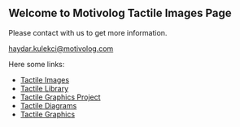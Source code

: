 ## Welcome to Motivolog Tactile Images Page

Please contact with us to get more information.

<a href="mailto:haydar.kulekci@motivolog.com">haydar.kulekci@motivolog.com</a>


Here some links: 
  
  - <a href="https://tactileimages.org/en/home/">Tactile Images</a>
  - <a href="https://www.tactilelibrary.com/" target="_blank">Tactile Library</a>
  - <a href="http://tactilegraphics.cs.washington.edu/" target="_blank">Tactile Graphics Project</a>
  - <a href="http://www.artbeyondsight.org/handbook/acs-tactile.shtml">Tactile Diagrams</a>
  - <a href="https://www.pathstoliteracy.org/tactile-graphics">Tactile Graphics</a>
